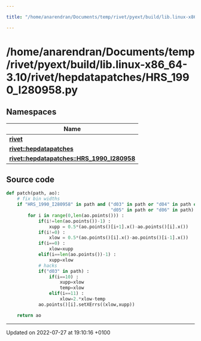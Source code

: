 ```yaml
---

title: "/home/anarendran/Documents/temp/rivet/pyext/build/lib.linux-x86_64-3.10/rivet/hepdatapatches/HRS_1990_I280958.py"

---
```


# /home/anarendran/Documents/temp/rivet/pyext/build/lib.linux-x86_64-3.10/rivet/hepdatapatches/HRS_1990_I280958.py



## Namespaces

| Name           |
| -------------- |
| **[rivet](http://example.org/namespaces/namespacerivet/)**  |
| **[rivet::hepdatapatches](http://example.org/namespaces/namespacerivet_1_1hepdatapatches/)**  |
| **[rivet::hepdatapatches::HRS_1990_I280958](http://example.org/namespaces/namespacerivet_1_1hepdatapatches_1_1hrs__1990__i280958/)**  |




## Source code

```python
def patch(path, ao):
    # fix bin widths
    if "HRS_1990_I280958" in path and ("d03" in path or "d04" in path or
                                       "d05" in path or "d06" in path) :
        for i in range(0,len(ao.points())) :
            if(i!=len(ao.points())-1) :
                xupp = 0.5*(ao.points()[i+1].x()-ao.points()[i].x())
            if(i!=0) :
                xlow = 0.5*(ao.points()[i].x()-ao.points()[i-1].x())
            if(i==0) :
                xlow=xupp
            elif(i==len(ao.points())-1) :
                xupp=xlow
            # hacks
            if("d03" in path) :
                if(i==10) :
                    xupp=xlow
                    temp=xlow
                elif(i==11) :
                    xlow=2.*xlow-temp
            ao.points()[i].setXErrs((xlow,xupp))

    return ao
```


-------------------------------

Updated on 2022-07-27 at 19:10:16 +0100
